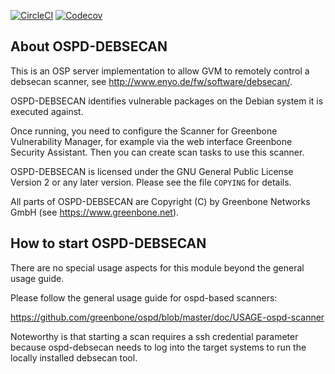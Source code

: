 [![CircleCI](https://circleci.com/gh/greenbone/ospd-debsecan.svg?style=svg)](https://circleci.com/gh/greenbone/ospd-debsecan)
[![Codecov](https://codecov.io/gh/greenbone/ospd-debsecan/branch/master/graphs/badge.svg)](https://codecov.io/gh/greenbone/ospd-debsecan)

About OSPD-DEBSECAN
-------------------

This is an OSP server implementation to allow GVM to remotely control
a debsecan scanner, see http://www.enyo.de/fw/software/debsecan/.

OSPD-DEBSECAN identifies vulnerable packages on the Debian system it is
executed against.

Once running, you need to configure the Scanner for Greenbone Vulnerability
Manager, for example via the web interface Greenbone Security Assistant.
Then you can create scan tasks to use this scanner.

OSPD-DEBSECAN is licensed under the GNU General Public License Version 2 or
any later version.  Please see the file `COPYING` for details.

All parts of OSPD-DEBSECAN are Copyright (C) by Greenbone Networks GmbH
(see https://www.greenbone.net).


How to start OSPD-DEBSECAN
--------------------------

There are no special usage aspects for this module
beyond the general usage guide.

Please follow the general usage guide for ospd-based scanners:

  https://github.com/greenbone/ospd/blob/master/doc/USAGE-ospd-scanner

Noteworthy is that starting a scan requires a ssh credential parameter because
ospd-debsecan needs to log into the target systems to run the locally installed
debsecan tool.

